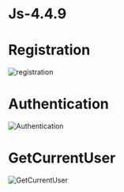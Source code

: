 # Js-4.4.9
Registration
=
![registration](https://github.com/SavvaIn/Js-4.4.9/assets/102657446/0ffbcd77-ddd3-4bac-a1ef-57a971b711e2)


Authentication
=
![Authentication](https://github.com/SavvaIn/Js-4.4.9/assets/102657446/e916ebcb-411b-4918-b275-ac04dff545c9)



GetCurrentUser
=
![GetCurrentUser](https://github.com/SavvaIn/Js-4.4.9/assets/102657446/1e84063d-cd4e-4cd7-acc8-560a0ab420e2)


